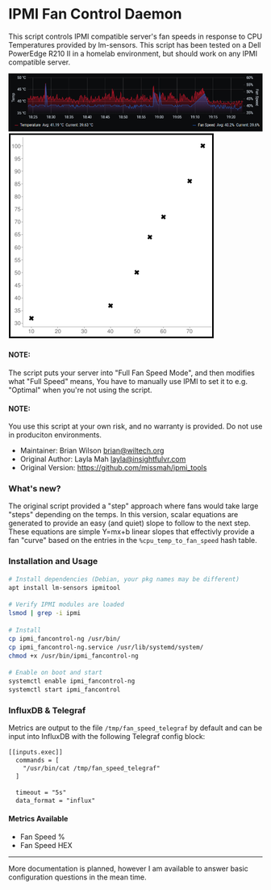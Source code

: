 # IPMI Fan Control Daemon

This script controls IPMI compatible server's fan speeds in response to CPU Temperatures provided by lm-sensors.
This script has been tested on a Dell PowerEdge R210 II in a homelab environment, but should work on any IPMI compatible server.

![](what_to_expect.PNG)
![](sample_curve.PNG)

#### NOTE: 
The script puts your server into "Full Fan Speed Mode", and then modifies what "Full Speed" means,
You have to manually use IPMI to set it to e.g. "Optimal" when you're not using the script.

#### NOTE: 
You use this script at your own risk, and no warranty is provided. Do not use in produciton environments.

* Maintainer: Brian Wilson <brian@wiltech.org>
* Original Author: Layla Mah <layla@insightfulvr.com>
* Original Version: https://github.com/missmah/ipmi_tools

### What's new?
The original script provided a "step" approach where fans would take large "steps" depending on the temps.
In this version, scalar equations are generated to provide an easy (and quiet) slope to follow to the next step.
These equations are simple Y=mx+b linear slopes that effectivly provide a fan "curve" based on the entries in the
`%cpu_temp_to_fan_speed` hash table.

### Installation and Usage
```sh
# Install dependencies (Debian, your pkg names may be different)
apt install lm-sensors ipmitool

# Verify IPMI modules are loaded
lsmod | grep -i ipmi

# Install
cp ipmi_fancontrol-ng /usr/bin/
cp ipmi_fancontrol-ng.service /usr/lib/systemd/system/
chmod +x /usr/bin/ipmi_fancontrol-ng

# Enable on boot and start
systemctl enable ipmi_fancontrol-ng
systemctl start ipmi_fancontrol
```

### InfluxDB & Telegraf
Metrics are output to the file `/tmp/fan_speed_telegraf` by default and can be input into InfluxDB with the following Telegraf config block:
```
[[inputs.exec]]
  commands = [
    "/usr/bin/cat /tmp/fan_speed_telegraf"
  ]

  timeout = "5s"
  data_format = "influx"
```
#### Metrics Available
* Fan Speed %
* Fan Speed HEX

---
More documentation is planned, however I am available to answer basic configuration questions in the mean time.

